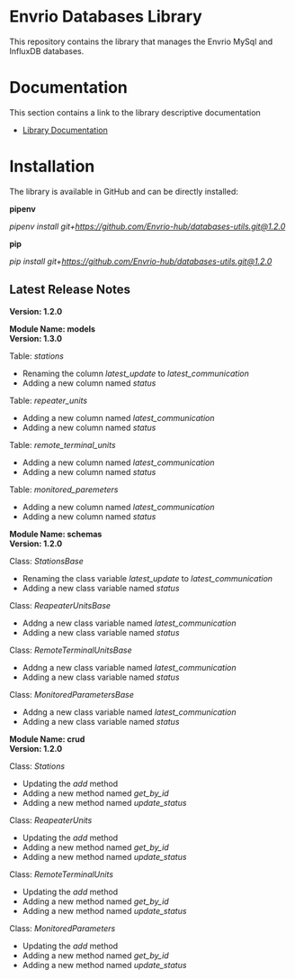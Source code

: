 # Envrio Databases Library

This repository contains the library that manages the Envrio MySql and InfluxDB databases.

# Documentation

This section contains a link to the library descriptive documentation
+ <a href="https://envrio.org/documentation/databases_library/dl_doc.html">Library Documentation</a>

# Installation

The library is available in GitHub and can be directly installed:<br>

**pipenv**

*pipenv install git+https://github.com/Envrio-hub/databases-utils.git@1.2.0*

**pip**

*pip install git+https://github.com/Envrio-hub/databases-utils.git@1.2.0*

## Latest Release Notes

**Version: 1.2.0**

**Module Name: models**
<br>
**Version: 1.3.0**

Table: *stations*
+ Renaming the column *latest_update* to *latest_communication*
+ Adding a new column named *status*

Table: *repeater_units*
+ Adding a new column named *latest_communication*
+ Adding a new column named *status*

Table: *remote_terminal_units*
+ Adding a new column named *latest_communication*
+ Adding a new column named *status*

Table: *monitored_paremeters*
+ Adding a new column named *latest_communication*
+ Adding a new column named *status*

**Module Name: schemas**
<br>
**Version: 1.2.0**

Class: *StationsBase*
+ Renaming the class variable *latest_update* to *latest_communication*
+ Adding a new class variable named *status*
  
Class: *ReapeaterUnitsBase*
+ Addng a new class variable named *latest_communication*
+ Adding a new class variable named *status*

Class: *RemoteTerminalUnitsBase*
+ Addng a new class variable named *latest_communication*
+ Adding a new class variable named *status*

Class: *MonitoredParametersBase*
+ Addng a new class variable named *latest_communication*
+ Adding a new class variable named *status*

**Module Name: crud**
<br>
**Version: 1.2.0**

Class: *Stations*
+ Updating the *add* method
+ Adding a new method named *get_by_id*
+ Adding a new method named *update_status*

Class: *ReapeaterUnits*
+ Updating the *add* method
+ Adding a new method named *get_by_id*
+ Adding a new method named *update_status*

Class: *RemoteTerminalUnits*
+ Updating the *add* method
+ Adding a new method named *get_by_id*
+ Adding a new method named *update_status*

Class: *MonitoredParameters*
+ Updating the *add* method
+ Adding a new method named *get_by_id*
+ Adding a new method named *update_status*


